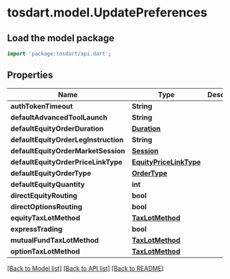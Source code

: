 # tosdart.model.UpdatePreferences

## Load the model package
```dart
import 'package:tosdart/api.dart';
```

## Properties
Name | Type | Description | Notes
------------ | ------------- | ------------- | -------------
**authTokenTimeout** | **String** |  | [optional] 
**defaultAdvancedToolLaunch** | **String** |  | [optional] 
**defaultEquityOrderDuration** | [**Duration**](Duration.md) |  | [optional] 
**defaultEquityOrderLegInstruction** | **String** |  | [optional] 
**defaultEquityOrderMarketSession** | [**Session**](Session.md) |  | [optional] 
**defaultEquityOrderPriceLinkType** | [**EquityPriceLinkType**](EquityPriceLinkType.md) |  | [optional] 
**defaultEquityOrderType** | [**OrderType**](OrderType.md) |  | [optional] 
**defaultEquityQuantity** | **int** |  | [optional] 
**directEquityRouting** | **bool** |  | [optional] 
**directOptionsRouting** | **bool** |  | [optional] 
**equityTaxLotMethod** | [**TaxLotMethod**](TaxLotMethod.md) |  | [optional] 
**expressTrading** | **bool** |  | [optional] 
**mutualFundTaxLotMethod** | [**TaxLotMethod**](TaxLotMethod.md) |  | [optional] 
**optionTaxLotMethod** | [**TaxLotMethod**](TaxLotMethod.md) |  | [optional] 

[[Back to Model list]](../README.md#documentation-for-models) [[Back to API list]](../README.md#documentation-for-api-endpoints) [[Back to README]](../README.md)


